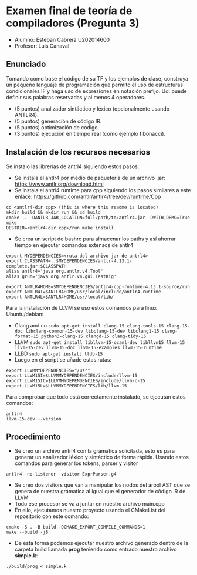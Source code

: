 # Examen final de teoría de compiladores (Pregunta 3) 
* Alumno: Esteban Cabrera U202014600
* Profesor: Luis Canaval
## Enunciado
Tomando como base el código de su TF y los ejemplos de clase, construya un pequeño lenguaje de programación que permito el uso de estructuras condicionales IF y haga uso de expresiones en notación prefijo. Ud. puede definir sus palabras reservadas y al menos 4 operadores.
* (5 puntos) analizador sintáctico y léxico (opcionalmente usando ANTLR4).
* (5 puntos) generación de código IR.
* (5 puntos) optimización de código.
* (3 puntos) ejecución en tiempo real (como ejemplo fibonacci). 

## Instalación de los recursos necesarios
Se instalo las librerías de antrl4 siguiendo estos pasos:
* Se instala el antlr4 por medio de paquetería de un archivo .jar: https://www.antlr.org/download.html
* Se instala el antrl4 runtime para cpp siguiendo los pasos similares a este enlace: https://github.com/antlr/antlr4/tree/dev/runtime/Cpp
```
cd <antlr4-dir cpp> (this is where this readme is located)
mkdir build && mkdir run && cd build
cmake .. -DANTLR_JAR_LOCATION=full/path/to/antlr4.jar -DWITH_DEMO=True
make
DESTDIR=<antlr4-dir cpp>/run make install
```
* Se crea un script de bashrc para almacenar los paths y así ahorrar tiempo en ejecutar comandos extensos de antlr4
```
export MYDEPENDENCIES=<ruta del archivo jar de antrl4>
export CLASSPATH=.:$MYDEPENDENCIES/antlr-4.13.1-complete.jar:$CLASSPATH
alias antlr4='java org.antlr.v4.Tool'
alias grun='java org.antlr.v4.gui.TestRig'

export ANTLR4HOME=$MYDEPENDENCIES/antlr4-cpp-runtime-4.13.1-source/run
export ANTLR4I=$ANTLR4HOME/usr/local/include/antlr4-runtime
export ANTLR4L=$ANTLR4HOME/usr/local/lib/
```
Para la instalación de LLVM se uso estos comandos para linux Ubuntu/debian:
* Clang and co
`sudo apt-get install clang-15 clang-tools-15 clang-15-doc libclang-common-15-dev libclang-15-dev libclang1-15 clang-format-15 python3-clang-15 clangd-15 clang-tidy-15`
* LLVM
`sudo apt-get install libllvm-15-ocaml-dev libllvm15 llvm-15 llvm-15-dev llvm-15-doc llvm-15-examples llvm-15-runtime`
* LLBD
`sudo apt-get install lldb-15`
* Luego en el script se añade estas rutas:
```
export LLVMMYDEPENDENCIES="/usr"
export LLVM15I=$LLVMMYDEPENDENCIES/include/llvm-15
export LLVM15IC=$LLVMMYDEPENDENCIES/include/llvm-c-15
export LLVM15L=$LLVMMYDEPENDENCIES/lib/llvm-15
```
Para comprobar que todo está correctamente instalado, se ejecutan estos comandos:
```
antlr4
llvm-15-dev --version
```

## Procedimiento
* Se creo un archivo antrl4 con la grámatica solicitada, esto es para generar un analizador léxico y sintáctico de forma rápida. Usando estos comandos para generar los tokens, parser y visitor
```
antlr4 -no-listener -visitor ExprParser.g4
```
* Se creo dos visitors que van a manipular los nodos del árbol AST que se genera de nuestra grámatica al igual que el generador de código IR de LLVM
* Todo ese procesor se va a juntar en nuestro archivo main.cpp
* En ello, ejecutamos nuestro proyecto usando el CMakeList del repositorio con este comando:
```
cmake -S . -B build -DCMAKE_EXPORT_COMPILE_COMMANDS=1
make --build -j8
```
* De esta forma podemos ejecutar nuestro archivo generado dentro de la carpeta build llamada **prog** teniendo como entrado nuestro archivo **simple.k**:
```
./build/prog < simple.k
```   

  
  
